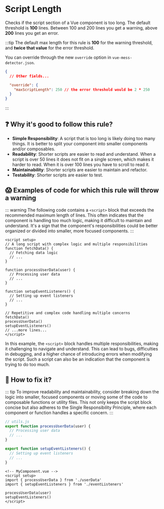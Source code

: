 # Script Length

Checks if the script section of a Vue component is too long. The default threshold is **100** lines. Between 100 and 200 lines you get a warning, above **200** lines you get an error.

:::tip
  The default max length for this rule is **100** for the warning threshold, and **twice that value** for the error threshold. 
  
  You can override through the new `override` option in `vue-mess-detector.json`.

  ```json
  {
    // Other fields...

    "override": {
      "maxScriptLength": 250 // the error threshold would be 2 * 250
    }
  }
  ```
:::

## ❓ Why it's good to follow this rule?

- **Simple Responsibility**: A script that is too long is likely doing too many things. It is better to split your component into smaller components and/or composables.
- **Readability**: Shorter scripts are easier to read and understand. When a script is over 50 lines it does not fit on a single screen, which makes it harder to read. When it is over 100 lines you have to scroll to read it.
- **Maintainability**: Shorter scripts are easier to maintain and refactor.
- **Testability**: Shorter scripts are easier to test.

## 😱 Examples of code for which this rule will throw a warning

::: warning
The following code contains a `<script>` block that exceeds the recommended maximum length of lines. This often indicates that the component is handling too much logic, making it difficult to maintain and understand. It's a sign that the component's responsibilities could be better organized or divided into smaller, more focused components.
:::

```vue
<script setup>
// A long script with complex logic and multiple responsibilities
function fetchData() {
  // Fetching data logic
  // ...
}

function processUserData(user) {
  // Processing user data
  // ...
}

function setupEventListeners() {
  // Setting up event listeners
  // ...
}

// Repetitive and complex code handling multiple concerns
fetchData()
processUserData()
setupEventListeners()
// ...more lines...
</script>
```

In this example, the `<script>` block handles multiple responsibilities, making it challenging to navigate and understand. This can lead to bugs, difficulties in debugging, and a higher chance of introducing errors when modifying the script. Such a script can also be an indication that the component is trying to do too much.

## 🤩 How to fix it?

::: tip
To improve readability and maintainability, consider breaking down the logic into smaller, focused components or moving some of the code to composable functions or utility files. This not only keeps the script block concise but also adheres to the Single Responsibility Principle, where each component or function handles a specific concern.
:::

```js
// utils.js
export function processUserData(user) {
  // Processing user data
  // ...
}

export function setupEventListeners() {
  // Setting up event listeners
  // ...
}
```

```vue
<!-- MyComponent.vue -->
<script setup>
import { processUserData } from './userData'
import { setupEventListeners } from './eventListeners'

processUserData(user)
setupEventListeners()
</script>
```
